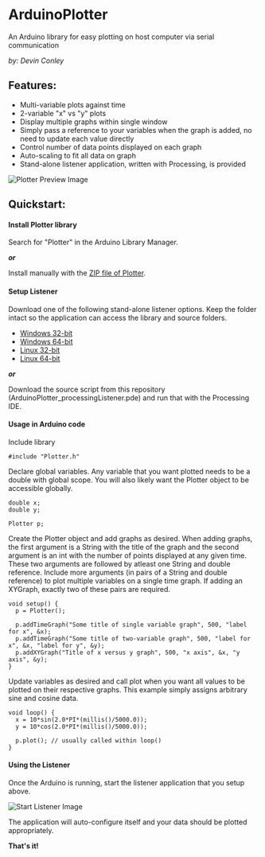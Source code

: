ArduinoPlotter
===============
An Arduino library for easy plotting on host computer via serial communication

_by: Devin Conley_

Features:
----------
- Multi-variable plots against time
- 2-variable "x" vs "y" plots
- Display multiple graphs within single window 
- Simply pass a reference to your variables when the graph is added, no need to update each value directly
- Control number of data points displayed on each graph
- Auto-scaling to fit all data on graph
- Stand-alone listener application, written with Processing, is provided

![Plotter Preview Image](https://www.dropbox.com/s/0471kf89skyo72x/plotter_preview.png?raw=1)

Quickstart:
------------

#### Install Plotter library 
Search for "Plotter" in the Arduino Library Manager.

___or___

Install manually with the [ZIP file of Plotter](https://github.com/devinconley/ArduinoPlotter-for-Library-Manager/archive/master.zip).

#### Setup Listener
Download one of the following stand-alone listener options. Keep the folder intact so the application can access the library and source folders. 
- [Windows 32-bit](https://www.dropbox.com/s/88wa2nkfzh5j3uz/ArduinoPlotter_listener_windows32.zip?dl=1)
- [Windows 64-bit](https://www.dropbox.com/s/ahy2ppul6v4lybi/ArduinoPlotter_listener_windows64.zip?dl=1)
- [Linux 32-bit](https://www.dropbox.com/s/ilt9n3hkiw74vrf/ArduinoPlotter_listener_linux32.zip?dl=1)
- [Linux 64-bit](https://www.dropbox.com/s/6irh0fn4c97aqz0/ArduinoPlotter_listener_linux64.zip?dl=1)

___or___

Download the source script from this repository (ArduinoPlotter_processingListener.pde) and run that with the Processing IDE.

#### Usage in Arduino code
Include library
```arduino
#include "Plotter.h"
```

Declare global variables. Any variable that you want plotted needs to be a double with global scope. You will also likely want the Plotter object to be accessible globally.
```arduino
double x;
double y;

Plotter p;
```

Create the Plotter object and add graphs as desired. When adding graphs, the first argument is a String with the title of the graph and the second argument is an int with the number of points displayed at any given time. These two arguments are followed by atleast one String and double reference. Include more arguments (in pairs of a String and double reference) to plot multiple variables on a single time graph. If adding an XYGraph, exactly two of these pairs are required. 
```arduino
void setup() {
  p = Plotter();
  
  p.addTimeGraph("Some title of single variable graph", 500, "label for x", &x);
  p.addTimeGraph("Some title of two-variable graph", 500, "label for x", &x, "label for y", &y);
  p.addXYGraph("Title of x versus y graph", 500, "x axis", &x, "y axis", &y);
}
```

Update variables as desired and call plot when you want all values to be plotted on their respective graphs. This example simply assigns arbitrary sine and cosine data.
```arduino
void loop() {
  x = 10*sin(2.0*PI*(millis()/5000.0));
  y = 10*cos(2.0*PI*(millis()/5000.0));

  p.plot(); // usually called within loop()
}
```

#### Using the Listener
Once the Arduino is running, start the listener application that you setup above.

![Start Listener Image](https://www.dropbox.com/s/9kyzory64369mjh/start_listener.png?raw=1)

The application will auto-configure itself and your data should be plotted appropriately.

__That's it!__